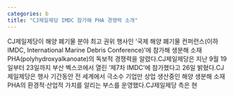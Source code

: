 ```yaml
---
categories: b
title: "CJ제일제당 IMDC 참가해 PHA 경쟁력 소개"
---
```

CJ제일제당이 해양 폐기물 분야 최고 권위 행사인 ‘국제 해양 폐기물 컨퍼런스(이하 IMDC, International Marine Debris Conference)’에 참가해 생분해 소재 PHA(polyhydroxyalkanoate)의 독보적 경쟁력을 알렸다.CJ제일제당은 지난 9월 19일부터 23일까지 부산 벡스코에서 열린 ‘제7차 IMDC’에 참가했다고 26일 밝혔다.CJ제일제당은 행사 기간동안 전 세계에서 극소수 기업만 상업 생산중인 해양 생분해 소재 PHA의 환경적·산업적 가치를 알리는 부스를 운영했다.CJ제일제당 측은 현